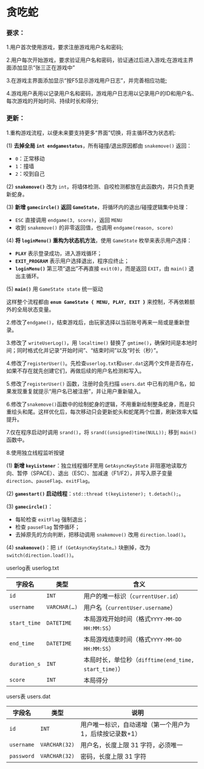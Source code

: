 # 贪吃蛇

### 要求：

1.用户首次使用游戏，要求注册游戏用户名和密码;

2.用户每次开始游戏，要求验证用户名和密码，验证通过后进入游戏;在游戏主界面添加显示“张三正在游戏中”

3.在游戏主界面添加显示“按F5显示游戏用户日志”，并完善相应功能;

4.游戏用户表用以记录用户名和密码，游戏用户日志用以记录用户的ID和用户名、每次游戏的开始时间、持续时长和得分;

### 更新：

1.重构游戏流程，以便未来要支持更多“界面”切换，将主循环改为状态机:

(1) **去掉全局 `int endgamestatus`**，所有碰撞/退出原因都由 `snakemove()` 返回：

- `0`：正常移动
- `1`：撞墙
- `2`：咬到自己

(2) **`snakemove()`** 改为 `int`，将墙体检测、自咬检测都放在此函数内，并只负责更新蛇身。

(3) **新增 `gamecircle()` 返回 `GameState`**，将循环内的退出/碰撞逻辑集中处理：

- `ESC` 直接调用 `endgame(3, score)`，返回 `MENU`
- 收到 `snakemove()` 的非零返回值，也调用 `endgame(reason, score)`

(4) **将 `loginMenu()` 重构为状态机方法**，使用 `GameState` 枚举来表示用户选择：

- **`PLAY`** 表示登录成功，进入游戏循环；
- **`EXIT_PROGRAM`** 表示用户选择退出，程序应终止；
- **`loginMenu()`** 第三项“退出”不再直接 `exit(0)`，而是返回 `EXIT`，由 `main()` 退出主循环。

(5) **`main()`** 用 `GameState state` 统一驱动

这样整个流程都由 **`enum GameState { MENU, PLAY, EXIT }`** 来控制，不再依赖额外的全局状态变量。

2.修改了`endgame()`，结束游戏后，由玩家选择以当前账号再来一局或是重新登录。

3.修改了 `writeUserLog()`，用 `localtime()` 替换了 `gmtime()`，确保时间是本地时间；同时格式化并记录“开始时间”、“结束时间”以及“时长（秒）”。

4.修改了`registerUser()`。先检查`userlog.txt`和`user.dat`这两个文件是否存在，如果不存在就先创建它们，再做后续的用户名检测和写入。

5.修改了`registerUser()` 函数，注册时会先扫描 `users.dat` 中已有的用户名，如果发现重复就提示“用户名已被注册”，并让用户重新输入。

6.修改了`snakemove()`函数中的绘制蛇身的逻辑，不用重新绘制整条蛇身，而是只重绘头和尾。这样优化后，每次移动只会更新蛇头和蛇尾两个位置，刷新效率大幅提升。

7.仅在程序启动时调用 `srand()`，将 `srand((unsigned)time(NULL));` 移到 `main()` 函数中。

8.使用独立线程监听按键

(1) **新增 `keyListener`**：独立线程循环里用 `GetAsyncKeyState` 非阻塞地读取方向、暂停（SPACE）、退出（ESC）、加减速（F1/F2），并写入原子变量 `direction`、`pauseFlag`、`exitFlag`。

(2) **`gamestart()` 启动线程**：`std::thread t(keyListener); t.detach();`。

(3) **`gamecircle()`**：

- 每轮检查 `exitFlag` 强制退出；
- 检查 `pauseFlag` 暂停循环；
- 去掉原先的方向判断，把移动调用 `snakemove()` 改用 `direction.load()`。

(4) **`snakemove()`**：把 `if (GetAsyncKeyState…)` 块删掉，改为 `switch(direction.load())`。



userlog表 userlog.txt

| 字段名       | 类型         | 含义                                                 |
| ------------ | ------------ | ---------------------------------------------------- |
| `id`         | `INT`        | 用户的唯一标识（`currentUser.id`）                   |
| `username`   | `VARCHAR(…)` | 用户名（`currentUser.username`）                     |
| `start_time` | `DATETIME`   | 本局游戏开始时间（格式`YYYY-MM-DD HH:MM:SS`）        |
| `end_time`   | `DATETIME`   | 本局游戏结束时间（格式`YYYY-MM-DD HH:MM:SS`）        |
| `duration_s` | `INT`        | 本局时长，单位秒（`difftime(end_time, start_time)`） |
| `score`      | `INT`        | 本局得分                                             |

users表 users.dat

| 字段名     | 类型          | 说明                                                     |
| ---------- | ------------- | -------------------------------------------------------- |
| `id`       | `INT`         | 用户唯一标识，自动递增（第一个用户为 1，后续按记录数+1） |
| `username` | `VARCHAR(32)` | 用户名，长度上限 31 字符，必须唯一                       |
| `password` | `VARCHAR(32)` | 密码，长度上限 31 字符                                   |
